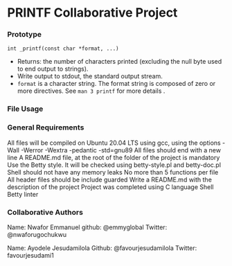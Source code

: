 # PRINTF Collaborative Project


### Prototype
`int _printf(const char *format, ...)`

- Returns: the number of characters printed (excluding the null byte used to end output to strings).
- Write output to stdout, the standard output stream.
- `format` is a character string. The format string is composed of zero or more directives. 
See `man 3 printf` for more details
.

### File Usage

### General Requirements
All files will be compiled on Ubuntu 20.04 LTS
using gcc, using the options -Wall -Werror -Wextra -pedantic -std=gnu89
All files should end with a new line
A README.md file, at the root of the folder of the project is mandatory
Use the Betty style. It will be checked using betty-style.pl and betty-doc.pl
Shell should not have any memory leaks
No more than 5 functions per file
All header files should be include guarded
Write a README.md with the description of the project
Project was completed using
C language
Shell
Betty linter

### Collaborative Authors
Name: Nwafor Emmanuel
github: @emmyglobal
Twitter: @nwaforugochukwu

Name: Ayodele Jesudamilola
Github: @favourjesudamilola
Twitter: favourjesudami1
